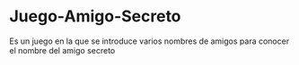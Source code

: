 # Juego-Amigo-Secreto
Es un juego en la que se introduce varios nombres de amigos para conocer el nombre del amigo secreto
